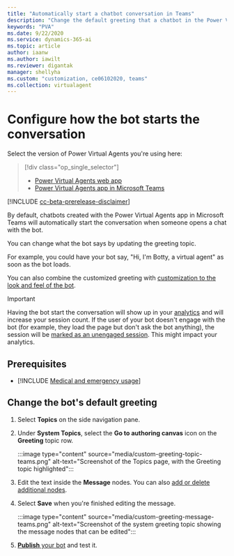 ```yaml
---
title: "Automatically start a chatbot conversation in Teams"
description: "Change the default greeting that a chatbot in the Power Virtual Agents app in Microsoft Teams uses."
keywords: "PVA"
ms.date: 9/22/2020
ms.service: dynamics-365-ai
ms.topic: article
author: iaanw
ms.author: iawilt
ms.reviewer: digantak
manager: shellyha
ms.custom: "customization, ce06102020, teams"
ms.collection: virtualagent
---
```


# Configure how the bot starts the conversation

Select the version of Power Virtual Agents you're using here:

> [!div class="op_single_selector"]
> - [Power Virtual Agents web app](../configure-bot-greeting.md)
> - [Power Virtual Agents app in Microsoft Teams](configure-bot-greeting-teams.md)

[!INCLUDE [cc-beta-prerelease-disclaimer](includes/cc-beta-prerelease-disclaimer-teams.md)]

By default, chatbots created with the Power Virtual Agents app in Microsoft Teams will automatically start the conversation when someone opens a chat with the bot.

You can change what the bot says by updating the greeting topic.


For example, you could have your bot say, "Hi, I'm Botty, a virtual agent" as soon as the bot loads.

You can also combine the customized greeting with [customization to the look and feel of the bot](customize-default-canvas-teams.md).

>[!IMPORTANT]
>Having the bot start the conversation will show up in your [analytics](analytics-overview-teams.md) and will increase your session count.
>If the user of your bot doesn't engage with the bot (for example, they load the page but don't ask the bot anything), the session will be [marked as an unengaged session](analytics-summary-teams.md#engagement-over-time-chart). 
>This might impact your analytics.

## Prerequisites

- [!INCLUDE [Medical and emergency usage](includes/pva-usage-limitations-teams.md)]



## Change the bot's default greeting

1. Select **Topics** on the side navigation pane.

2. Under **System Topics**, select the **Go to authoring canvas** icon on the **Greeting** topic row.

    :::image type="content" source="media/custom-greeting-topic-teams.png" alt-text="Screenshot of the Topics page, with the Greeting topic highlighted":::

3. Edit the text inside the **Message** nodes. You can also [add or delete additional nodes](authoring-create-edit-topics-teams.md#insert-nodes).

4. Select **Save** when you're finished editing the message.


    :::image type="content" source="media/custom-greeting-message-teams.png" alt-text="Screenshot of the system greeting topic showing the message nodes that can be edited":::

5. [**Publish** your bot](publication-add-bot-to-microsoft-teams-teams.md) and test it.





